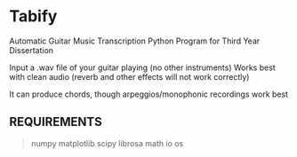 # Tabify
Automatic Guitar Music Transcription Python Program for Third Year Dissertation

Input a .wav file of your guitar playing (no other instruments)
Works best with clean audio (reverb and other effects will not work correctly)

It can produce chords, though arpeggios/monophonic recordings work best

REQUIREMENTS
------------
> numpy
> matplotlib
> scipy
> librosa
> math
> io
> os
